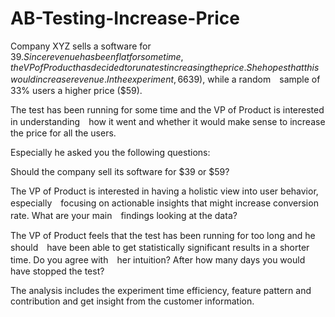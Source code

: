 # AB-Testing-Increase-Price


Company XYZ sells a software for $39. Since revenue has been flat for some time, the VP of　Product has decided to run a test increasing the price. She hopes that this would increase　revenue. In the experiment, 66% of the users have seen the old price ($39), while a random　sample of 33% users a higher price ($59).

The test has been running for some time and the VP of Product is interested in understanding　how it went and whether it would make sense to increase the price for all the users.

Especially he asked you the following questions:

Should the company sell its software for $39 or $59?

The VP of Product is interested in having a holistic view into user behavior, especially　focusing on actionable insights that might increase conversion rate. What are your main　findings looking at the data?

The VP of Product feels that the test has been running for too long and he should　have been able to get statistically significant results in a shorter time. Do you agree with　her intuition? After how many days you would have stopped the test? 

The analysis includes the experiment time efficiency, feature pattern and contribution and get insight from the customer information.
